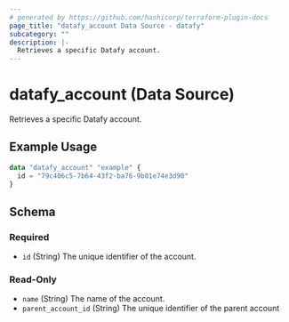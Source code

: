 ```yaml
---
# generated by https://github.com/hashicorp/terraform-plugin-docs
page_title: "datafy_account Data Source - datafy"
subcategory: ""
description: |-
  Retrieves a specific Datafy account.
---
```


# datafy_account (Data Source)

Retrieves a specific Datafy account.

## Example Usage

```terraform
data "datafy_account" "example" {
  id = "79c406c5-7b64-43f2-ba76-9b01e74e3d90"
}
```

<!-- schema generated by tfplugindocs -->
## Schema

### Required

- `id` (String) The unique identifier of the account.

### Read-Only

- `name` (String) The name of the account.
- `parent_account_id` (String) The unique identifier of the parent account
